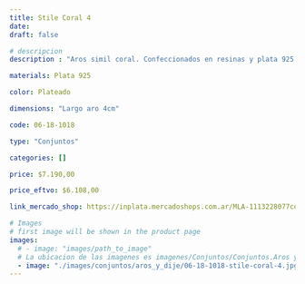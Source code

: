 ```yaml
---
title: Stile Coral 4
date: 
draft: false

# descripcion
description : "Aros simil coral. Confeccionados en resinas y plata 925."

materials: Plata 925

color: Plateado

dimensions: "Largo aro 4cm"

code: 06-18-1018

type: "Conjuntos"

categories: []

price: $7.190,00

price_eftvo: $6.108,00

link_mercado_shop: https://inplata.mercadoshops.com.ar/MLA-1113228077conjunto-aros-y-dije-stile-coral-4-_JM

# Images
# first image will be shown in the product page
images:
  # - image: "images/path_to_image"
  # La ubicacion de las imagenes es imagenes/Conjuntos/Conjuntos.Aros y Dije/06-18-1018-stile-coral-4
  - image: "./images/conjuntos/aros_y_dije/06-18-1018-stile-coral-4.jpg"
---
```

